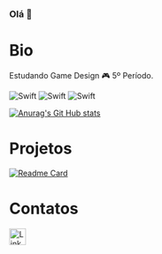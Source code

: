 ### Olá 👋

# Bio

Estudando Game Design 🎮 5º Período.


![Swift](https://img.shields.io/badge/Unity-100000?style=for-the-badge&logo=unity&logoColor=white)
![Swift](https://img.shields.io/badge/C%23-239120?style=for-the-badge&logo=c-sharp&logoColor=white)
![Swift](https://img.shields.io/badge/blender-%23F5792A.svg?style=for-the-badge&logo=blender&logoColor=white)


[![Anurag's Git Hub stats](https://github-readme-stats.vercel.app/api?username=sarahhdias&theme=dracula)](https://github.com/anuraghazra/github-readme-stats)

# Projetos

[![Readme Card](https://github-readme-stats.vercel.app/api/pin/?username=sarahhdias&repo=sarahhdias.github.io&theme=dracula)](https://github.com/sarahhdias/sarahhdias.github.io)

# Contatos

[<img src="https://img.shields.io/badge/LinkedIn-0077B5?style=for-the-badge&logo=linkedin&logoColor=white" alt="Linkedin" height="30">](https://www.linkedin.com/in/sarah-dias-a6a760140/)
